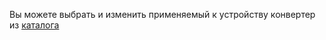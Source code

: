 Вы можете выбрать и изменить применяемый к устройству конвертер из [каталога](https://slsys.io/ru/action/supported_devices.html)
